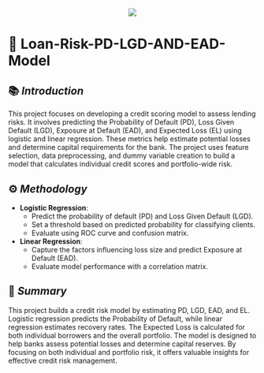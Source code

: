 <h1 align="center">
  <a href="https://git.io/typing-svg">
    <img src="https://readme-typing-svg.herokuapp.com/?lines=Project+Overview;+PD+LGD+EAD+Model&center=true&size=30&font=Lato&color=blue&speed=20">
  </a>
</h1>

# 📂 **Loan-Risk-PD-LGD-AND-EAD-Model**

## 📚 *Introduction*
This project focuses on developing a credit scoring model to assess lending risks. It involves predicting the Probability of Default (PD), Loss Given Default (LGD), Exposure at Default (EAD), and Expected Loss (EL) using logistic and linear regression. These metrics help estimate potential losses and determine capital requirements for the bank. The project uses feature selection, data preprocessing, and dummy variable creation to build a model that calculates individual credit scores and portfolio-wide risk.

## ⚙️ *Methodology*
- **Logistic Regression**:
  - Predict the probability of default (PD) and Loss Given Default (LGD).
  - Set a threshold based on predicted probability for classifying clients.
  - Evaluate using ROC curve and confusion matrix.
- **Linear Regression**:
  - Capture the factors influencing loss size and predict Exposure at Default (EAD).
  - Evaluate model performance with a correlation matrix.

## 📝 *Summary* 
This project builds a credit risk model by estimating PD, LGD, EAD, and EL. Logistic regression predicts the Probability of Default, while linear regression estimates recovery rates. The Expected Loss is calculated for both individual borrowers and the overall portfolio. The model is designed to help banks assess potential losses and determine capital reserves. By focusing on both individual and portfolio risk, it offers valuable insights for effective credit risk management.
